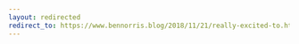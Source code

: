 ```yaml
---
layout: redirected
redirect_to: https://www.bennorris.blog/2018/11/21/really-excited-to.html
---
```

